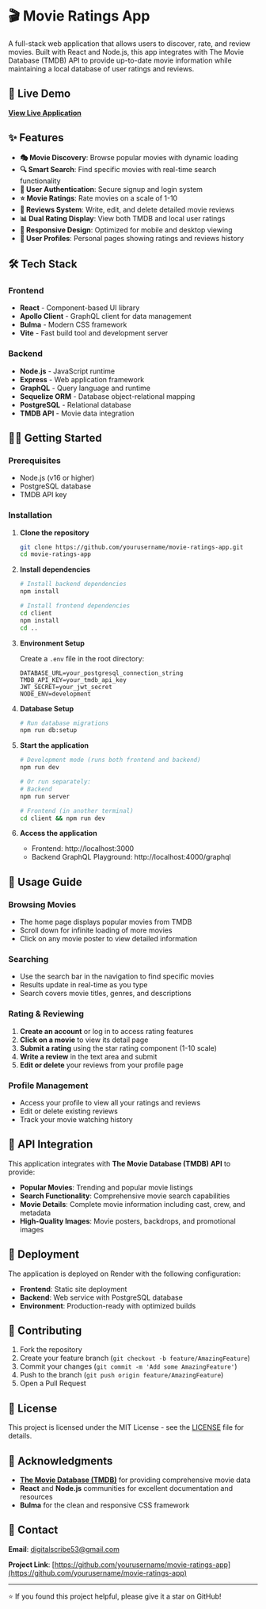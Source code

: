 # 🎬 Movie Ratings App

A full-stack web application that allows users to discover, rate, and review movies. Built with React and Node.js, this app integrates with The Movie Database (TMDB) API to provide up-to-date movie information while maintaining a local database of user ratings and reviews.

## 🚀 Live Demo

**[View Live Application](https://movie-ratings.onrender.com/)**

## ✨ Features

- **🎭 Movie Discovery**: Browse popular movies with dynamic loading
- **🔍 Smart Search**: Find specific movies with real-time search functionality
- **👤 User Authentication**: Secure signup and login system
- **⭐ Movie Ratings**: Rate movies on a scale of 1-10
- **📝 Reviews System**: Write, edit, and delete detailed movie reviews
- **📊 Dual Rating Display**: View both TMDB and local user ratings
- **📱 Responsive Design**: Optimized for mobile and desktop viewing
- **👥 User Profiles**: Personal pages showing ratings and reviews history

## 🛠️ Tech Stack

### Frontend
- **React** - Component-based UI library
- **Apollo Client** - GraphQL client for data management
- **Bulma** - Modern CSS framework
- **Vite** - Fast build tool and development server

### Backend
- **Node.js** - JavaScript runtime
- **Express** - Web application framework
- **GraphQL** - Query language and runtime
- **Sequelize ORM** - Database object-relational mapping
- **PostgreSQL** - Relational database
- **TMDB API** - Movie data integration

## 🏃‍♂️ Getting Started

### Prerequisites
- Node.js (v16 or higher)
- PostgreSQL database
- TMDB API key

### Installation

1. **Clone the repository**
   ```bash
   git clone https://github.com/yourusername/movie-ratings-app.git
   cd movie-ratings-app
   ```

2. **Install dependencies**
   ```bash
   # Install backend dependencies
   npm install
   
   # Install frontend dependencies
   cd client
   npm install
   cd ..
   ```

3. **Environment Setup**
   
   Create a `.env` file in the root directory:
   ```env
   DATABASE_URL=your_postgresql_connection_string
   TMDB_API_KEY=your_tmdb_api_key
   JWT_SECRET=your_jwt_secret
   NODE_ENV=development
   ```

4. **Database Setup**
   ```bash
   # Run database migrations
   npm run db:setup
   ```

5. **Start the application**
   ```bash
   # Development mode (runs both frontend and backend)
   npm run dev
   
   # Or run separately:
   # Backend
   npm run server
   
   # Frontend (in another terminal)
   cd client && npm run dev
   ```

6. **Access the application**
   - Frontend: http://localhost:3000
   - Backend GraphQL Playground: http://localhost:4000/graphql

## 📖 Usage Guide

### Browsing Movies
- The home page displays popular movies from TMDB
- Scroll down for infinite loading of more movies
- Click on any movie poster to view detailed information

### Searching
- Use the search bar in the navigation to find specific movies
- Results update in real-time as you type
- Search covers movie titles, genres, and descriptions

### Rating & Reviewing
1. **Create an account** or log in to access rating features
2. **Click on a movie** to view its detail page
3. **Submit a rating** using the star rating component (1-10 scale)
4. **Write a review** in the text area and submit
5. **Edit or delete** your reviews from your profile page

### Profile Management
- Access your profile to view all your ratings and reviews
- Edit or delete existing reviews
- Track your movie watching history

## 🔧 API Integration

This application integrates with **The Movie Database (TMDB) API** to provide:

- **Popular Movies**: Trending and popular movie listings
- **Search Functionality**: Comprehensive movie search capabilities
- **Movie Details**: Complete movie information including cast, crew, and metadata
- **High-Quality Images**: Movie posters, backdrops, and promotional images

## 🚀 Deployment

The application is deployed on Render with the following configuration:

- **Frontend**: Static site deployment
- **Backend**: Web service with PostgreSQL database
- **Environment**: Production-ready with optimized builds

## 🤝 Contributing

1. Fork the repository
2. Create your feature branch (`git checkout -b feature/AmazingFeature`)
3. Commit your changes (`git commit -m 'Add some AmazingFeature'`)
4. Push to the branch (`git push origin feature/AmazingFeature`)
5. Open a Pull Request

## 📝 License

This project is licensed under the MIT License - see the [LICENSE](LICENSE) file for details.

## 🙏 Acknowledgments

- **[The Movie Database (TMDB)](https://www.themoviedb.org/)** for providing comprehensive movie data
- **React** and **Node.js** communities for excellent documentation and resources
- **Bulma** for the clean and responsive CSS framework

## 📧 Contact

**Email**: digitalscribe53@gmail.com

**Project Link**: [https://github.com/yourusername/movie-ratings-app](https://github.com/yourusername/movie-ratings-app)

---

⭐ If you found this project helpful, please give it a star on GitHub!